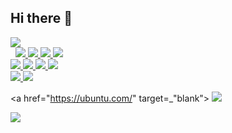 ## Hi there 👋

<!-- Python -->
<a href="https://www.python.org/" target="_blank">
  <img src="https://img.shields.io/badge/Python-3776AB?style=flat-square&logo=Python&logoColor=white"/>
</a><br/>&nbsp;

<!-- PyTorch -->
<a href="https://pytorch.org/" target="_blank">
  <img src="https://img.shields.io/badge/PyTorch-EE4C2C?style=flat-square&logo=PyTorch&logoColor=white"/>
</a>

<!-- ONNX -->
<a href="https://onnx.ai/" target="_blank">
  <img src="https://img.shields.io/badge/ONNX-005CED?style=flat-square&logo=ONNX&logoColor=white"/>
</a>

<!-- PySide6 -->
<a href="https://wiki.qt.io/Qt_for_Python" target="_blank">
  <img src="https://img.shields.io/badge/PySide6-41CD52?style=flat-square&logo=Qt&logoColor=white"/>
</a>

<!-- OpenCV -->
<a href="https://opencv.org/" target="_blank">
  <img src="https://img.shields.io/badge/OpenCV-5C3EE8?style=flat-square&logo=OpenCV&logoColor=white"/>
</a><br/>

<!-- FastAPI -->
<a href="https://fastapi.tiangolo.com/" target="_blank">
  <img src="https://img.shields.io/badge/FastAPI-009688?style=flat-square&logo=FastAPI&logoColor=white"/>
</a>

<!-- HTML -->
<a href="https://developer.mozilla.org/en-US/docs/Web/HTML" target="_blank">
  <img src="https://img.shields.io/badge/HTML5-E34F26?style=flat-square&logo=HTML5&logoColor=white"/>
</a>

<!-- Bootstrap -->
<a href="https://getbootstrap.com/" target="_blank">
  <img src="https://img.shields.io/badge/Bootstrap-7952B3?style=flat-square&logo=Bootstrap&logoColor=white"/>
</a>

<!-- SQLite -->
<a href="https://www.sqlite.org/" target="_blank">
  <img src="https://img.shields.io/badge/SQLite-003B57?style=flat-square&logo=SQLite&logoColor=white"/>
</a><br/>

<!-- Raspberry Pi -->
<a href="https://www.raspberrypi.org/" target="_blank">
  <img src="https://img.shields.io/badge/Raspberry_Pi-A22846?style=flat-square&logo=Raspberry-Pi&logoColor=white"/>
</a>

<!-- NVIDIA Jetson -->
<a href="https://developer.nvidia.com/embedded-computing" target="_blank">
  <img src="https://img.shields.io/badge/NVIDIA_Jetson-76B900?style=flat-square&logo=NVIDIA&logoColor=white"/>
</a><br/>

<!-- Ubuntu -->
<a href="https://ubuntu.com/" target=_"blank">
  <img src="https://img.shields.io/badge/Ubuntu-E95420?style=flat-square&logo=Ubuntu&logoColor=white"/>
</a>

<!-- Docker -->
<a href="https://www.docker.com/" target="_blank">
  <img src="https://img.shields.io/badge/Docker-2496ED?style=flat-square&logo=Docker&logoColor=white"/>
</a>

<!--
**hyKwon13/hyKwon13** is a ✨ _special_ ✨ repository because its `README.md` (this file) appears on your GitHub profile.

Here are some ideas to get you started:

- 🔭 I’m currently working on ...
- 🌱 I’m currently learning ...
- 👯 I’m looking to collaborate on ...
- 🤔 I’m looking for help with ...
- 💬 Ask me about ...
- 📫 How to reach me: ...
- 😄 Pronouns: ...
- ⚡ Fun fact: ...
-->
